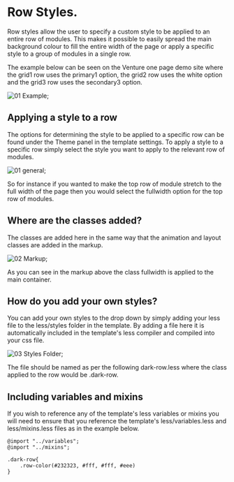 Row Styles.
====

Row styles allow the user to specify a custom style to be applied to an entire row of modules. This makes it possible to easily spread the main background colour to fill the entire width of the page or apply a specific style to a group of modules in a single row.

The example below can be seen on the Venture one page demo site where the grid1 row uses the primary1 option, the grid2 row uses the white option and the grid3 row uses the secondary3 option.

![01 Example](http://localhost:8888/builder/joomla-template/data/venture/images/row-styles/row-style-example.jpg);


Applying a style to a row
---
The options for determining the style to be applied to a specific row can be found under the Theme panel in the template settings. To apply a style to a specific row simply select the style you want to apply to the relevant row of modules.

![01 general](http://localhost:8888/builder/joomla-template/data/venture/images/row-styles/row-style-options.jpg);


So for instance if you wanted to make the top row of module stretch to the full width of the page then you would select the fullwidth option for the top row of modules.

Where are the classes added?
---
The classes are added here in the same way that the animation and layout classes are added in the markup.

![02 Markup](http://localhost:8888/builder/joomla-template/data/venture/images/row-styles/row-style-markup.png);

As you can see in the markup above the class fullwidth is applied to the main container.

How do you add your own styles?
---
You can add your own styles to the drop down by simply adding your less file to the less/styles folder in the template. By adding a file here it is automatically included in the template's less compiler and compiled into your css file.

![03 Styles Folder](http://localhost:8888/builder/joomla-template/data/venture/images/row-styles/styles-folder.png);

The file should be named as per the following dark-row.less where the class applied to the row would be .dark-row.


Including variables and mixins
---
If you wish to reference any of the template's less variables or mixins you will need to ensure that you reference the template's less/variables.less and less/mixins.less files as in the example below.

	@import "../variables";
	@import "../mixins";

	.dark-row{
		.row-color(#232323, #fff, #fff, #eee)
	}